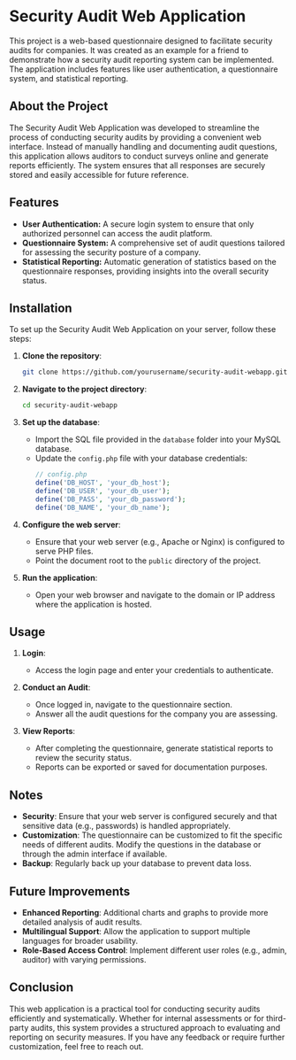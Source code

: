 
# Security Audit Web Application

This project is a web-based questionnaire designed to facilitate security audits for companies. It was created as an example for a friend to demonstrate how a security audit reporting system can be implemented. The application includes features like user authentication, a questionnaire system, and statistical reporting.

## About the Project

The Security Audit Web Application was developed to streamline the process of conducting security audits by providing a convenient web interface. Instead of manually handling and documenting audit questions, this application allows auditors to conduct surveys online and generate reports efficiently. The system ensures that all responses are securely stored and easily accessible for future reference.

## Features

- **User Authentication:** A secure login system to ensure that only authorized personnel can access the audit platform.
- **Questionnaire System:** A comprehensive set of audit questions tailored for assessing the security posture of a company.
- **Statistical Reporting:** Automatic generation of statistics based on the questionnaire responses, providing insights into the overall security status.

## Installation

To set up the Security Audit Web Application on your server, follow these steps:

1. **Clone the repository**:
   ```bash
   git clone https://github.com/yourusername/security-audit-webapp.git
   ```
2. **Navigate to the project directory**:
   ```bash
   cd security-audit-webapp
   ```
3. **Set up the database**:
   - Import the SQL file provided in the `database` folder into your MySQL database.
   - Update the `config.php` file with your database credentials:
     ```php
     // config.php
     define('DB_HOST', 'your_db_host');
     define('DB_USER', 'your_db_user');
     define('DB_PASS', 'your_db_password');
     define('DB_NAME', 'your_db_name');
     ```

4. **Configure the web server**:
   - Ensure that your web server (e.g., Apache or Nginx) is configured to serve PHP files.
   - Point the document root to the `public` directory of the project.

5. **Run the application**:
   - Open your web browser and navigate to the domain or IP address where the application is hosted.

## Usage

1. **Login**: 
   - Access the login page and enter your credentials to authenticate.
   
2. **Conduct an Audit**: 
   - Once logged in, navigate to the questionnaire section.
   - Answer all the audit questions for the company you are assessing.

3. **View Reports**: 
   - After completing the questionnaire, generate statistical reports to review the security status.
   - Reports can be exported or saved for documentation purposes.

## Notes

- **Security**: Ensure that your web server is configured securely and that sensitive data (e.g., passwords) is handled appropriately.
- **Customization**: The questionnaire can be customized to fit the specific needs of different audits. Modify the questions in the database or through the admin interface if available.
- **Backup**: Regularly back up your database to prevent data loss.

## Future Improvements

- **Enhanced Reporting**: Additional charts and graphs to provide more detailed analysis of audit results.
- **Multilingual Support**: Allow the application to support multiple languages for broader usability.
- **Role-Based Access Control**: Implement different user roles (e.g., admin, auditor) with varying permissions.

## Conclusion

This web application is a practical tool for conducting security audits efficiently and systematically. Whether for internal assessments or for third-party audits, this system provides a structured approach to evaluating and reporting on security measures. If you have any feedback or require further customization, feel free to reach out.
